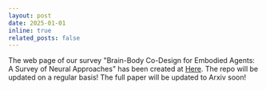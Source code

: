 ```yaml
---
layout: post
date: 2025-01-01
inline: true
related_posts: false
---
```


The web page of our survey "Brain-Body Co-Design for Embodied Agents: A Survey of Neural Approaches" has been created at [Here](https://github.com/Yuxing-Wang-THU/Awesome-Brain-Body-Co-Design-of-Embodied-Agents). The repo will be updated on a regular basis! The full paper will be updated to Arxiv soon!